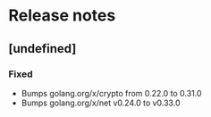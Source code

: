 # Release notes

## [undefined]

### Fixed

- Bumps golang.org/x/crypto from 0.22.0 to 0.31.0
- Bumps golang.org/x/net v0.24.0 to v0.33.0

